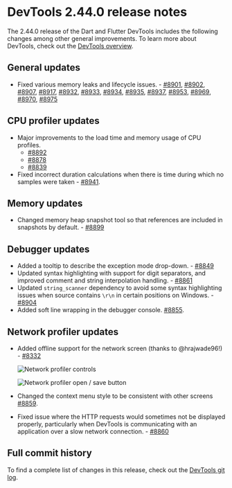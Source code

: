 # DevTools 2.44.0 release notes

The 2.44.0 release of the Dart and Flutter DevTools
includes the following changes among other general improvements.
To learn more about DevTools, check out the
[DevTools overview](/tools/devtools/overview).

## General updates

* Fixed various memory leaks and lifecycle issues. - 
[#8901](https://github.com/flutter/devtools/pull/8901),
[#8902](https://github.com/flutter/devtools/pull/8902),
[#8907](https://github.com/flutter/devtools/pull/8907),
[#8917](https://github.com/flutter/devtools/pull/8917),
[#8932](https://github.com/flutter/devtools/pull/8932),
[#8933](https://github.com/flutter/devtools/pull/8933),
[#8934](https://github.com/flutter/devtools/pull/8934),
[#8935](https://github.com/flutter/devtools/pull/8935),
[#8937](https://github.com/flutter/devtools/pull/8937),
[#8953](https://github.com/flutter/devtools/pull/8953),
[#8969](https://github.com/flutter/devtools/pull/8969),
[#8970](https://github.com/flutter/devtools/pull/8970),
[#8975](https://github.com/flutter/devtools/pull/8975)

## CPU profiler updates

* Major improvements to the load time and memory usage of CPU profiles.
  * [#8892](https://github.com/flutter/devtools/pull/8892)
  * [#8878](https://github.com/flutter/devtools/pull/8878)
  * [#8839](https://github.com/flutter/devtools/pull/8839)
* Fixed incorrect duration calculations when there is time during which no
  samples were taken - [#8941](https://github.com/flutter/devtools/pull/8941).

## Memory updates

* Changed memory heap snapshot tool so that references are included in snapshots
by default. - [#8899](https://github.com/flutter/devtools/pull/8899)

## Debugger updates

* Added a tooltip to describe the exception mode drop-down. -
  [#8849](https://github.com/flutter/devtools/pull/8849)
* Updated syntax highlighting with support for digit separators,
  and improved comment and string interpolation handling. -
  [#8861](https://github.com/flutter/devtools/pull/8861)
* Updated `string_scanner` dependency to avoid some syntax highlighting issues
  when source contains `\r\n` in certain positions on Windows. -
  [#8904](https://github.com/flutter/devtools/pull/8904)
* Added soft line wrapping in the debugger console.
  [#8855](https://github.com/flutter/devtools/pull/8855).

## Network profiler updates

* Added offline support for the network screen (thanks to @hrajwade96!) - 
[#8332](https://github.com/flutter/devtools/pull/8332)

  ![Network profiler controls](/tools/devtools/release-notes/images-2.44.0 "Network profiler controls")

  ![Network profiler open / save button](/tools/devtools/release-notes/images-2.44.0 "Network profiler open / save button")

* Changed the context menu style to be consistent with other screens
  [#8859](https://github.com/flutter/devtools/pull/8859).
* Fixed issue where the HTTP requests would sometimes not be displayed properly, particularly when DevTools is communicating with an application over a slow network connection. - [#8860](https://github.com/flutter/devtools/pull/8860)

## Full commit history

To find a complete list of changes in this release, check out the
[DevTools git log](https://github.com/flutter/devtools/tree/v2.44.0).
